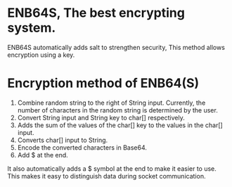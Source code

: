 # ENB64S, The best encrypting system.
ENB64S automatically adds salt to strengthen security,
This method allows encryption using a key.

# Encryption method of ENB64(S)
1. Combine random string to the right of String input. Currently, the number of characters in the random string is determined by the user. 
2. Convert String input and String key to char[] respectively.
3. Adds the sum of the values of the char[] key to the values in the char[] input.
4. Converts char[] input to String.
5. Encode the converted characters in Base64.
6. Add $ at the end.

It also automatically adds a $ symbol at the end to make it easier to use.
This makes it easy to distinguish data during socket communication.

